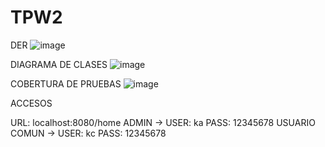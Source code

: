 # TPW2
DER
![image](https://user-images.githubusercontent.com/102928927/198755656-b7799a3f-d7ab-45ca-b1db-23727832a7da.png)

DIAGRAMA DE CLASES
![image](https://user-images.githubusercontent.com/102928927/223171101-91a7ae0d-6fbc-4f80-9279-5da24952f4db.png)

COBERTURA DE PRUEBAS
![image](https://user-images.githubusercontent.com/102928927/223165333-4687a3f1-e305-44dd-8216-c064b66aaa58.png)

ACCESOS

URL: localhost:8080/home
ADMIN -> USER: ka PASS: 12345678
USUARIO COMUN -> USER: kc PASS: 12345678


